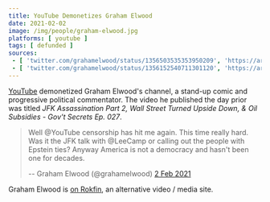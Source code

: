 ```yaml
---
title: YouTube Demonetizes Graham Elwood
date: 2021-02-02
image: /img/people/graham-elwood.jpg
platforms: [ youtube ]
tags: [ defunded ]
sources:
 - [ 'twitter.com/grahamelwood/status/1356503535353950209', 'https://archive.is/vJ4e8' ]
 - [ 'twitter.com/grahamelwood/status/1356152540711301120', 'https://archive.is/iVo2s' ]
---
```


[YouTube](/youtube/) demonetized Graham Elwood's channel, a stand-up comic and
progressive political commentator. The video he published the day prior was
titled _JFK Assassination Part 2, Wall Street Turned Upside Down, & Oil
Subsidies - Gov't Secrets Ep. 027_.

> Well @YouTube censorship has hit me again. This time really hard. Was it the
> JFK talk with @LeeCamp or calling out the people with Epstein ties? Anyway
> America is not a democracy and hasn't been one for decades.
>
> -- Graham Elwood (@grahamelwood) [2 Feb 2021](https://archive.is/vJ4e8)

Graham Elwood is [on Rokfin](https://rokfin.com/grahamelwood), an alternative
video / media site.
